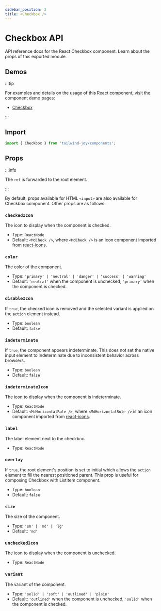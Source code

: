 ```yaml
---
sidebar_position: 3
title: <Checkbox />
---
```


# Checkbox API

<AvailableFrom version="0.2.0" />

API reference docs for the React Checkbox component.
Learn about the props of this exported module.

## Demos

:::tip

For examples and details on the usage of this React component, visit the component demo pages:

- [Checkbox](../components/checkbox)

:::

## Import

```jsx
import { Checkbox } from 'tailwind-joy/components';
```

## Props

:::info

The `ref` is forwarded to the root element.

:::

By default, props available for HTML `<input>` are also available for Checkbox component.
Other props are as follows:

### `checkedIcon`

The icon to display when the component is checked.

- Type: `ReactNode`
- Default: `<MdCheck />`, where `<MdCheck />` is an icon component imported from [react-icons](https://www.npmjs.com/package/react-icons).

### `color`

The color of the component.

- Type: `'primary' | 'neutral' | 'danger' | 'success' | 'warning'`
- Default: `'neutral'` when the component is unchecked, `'primary'` when the component is checked.

### `disableIcon`

If `true`, the checked icon is removed and the selected variant is applied on the `action` element instead.

- Type: `boolean`
- Default: `false`

### `indeterminate`

If `true`, the component appears indeterminate.
This does not set the native input element to indeterminate due to inconsistent behavior across browsers.

- Type: `boolean`
- Default: `false`

### `indeterminateIcon`

The icon to display when the component is indeterminate.

- Type: `ReactNode`
- Default: `<MdHorizontalRule />`, where `<MdHorizontalRule />` is an icon component imported from [react-icons](https://www.npmjs.com/package/react-icons).

### `label`

The label element next to the checkbox.

- Type: `ReactNode`

### `overlay`

If `true`, the root element's position is set to initial which allows the `action` element to fill the nearest positioned parent.
This prop is useful for composing Checkbox with ListItem component.

- Type: `boolean`
- Default: `false`

### `size`

The size of the component.

- Type: `'sm' | 'md' | 'lg'`
- Default: `'md'`

### `uncheckedIcon`

The icon to display when the component is unchecked.

- Type: `ReactNode`

### `variant`

The variant of the component.

- Type: `'solid' | 'soft' | 'outlined' | 'plain'`
- Default: `'outlined'` when the component is unchecked, `'solid'` when the component is checked.
